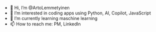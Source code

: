 - 👋 Hi, I’m @ArtoLemmetyinen
- 👀 I’m interested in coding apps using Python, AI, Copilot, JavaScript
- 🌱 I’m currently learning maschine learning 
- 📫 How to reach me: PM, LinkedIn

